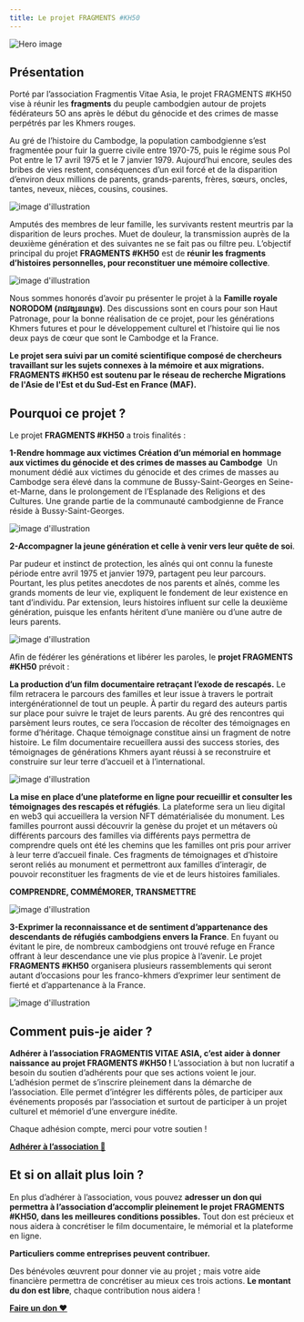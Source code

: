 ```yaml
---
title: Le projet FRAGMENTS #KH50
---
```


![Hero image](/images/banniere.jpg)

## Présentation

Porté par l’association Fragmentis Vitae Asia, le projet FRAGMENTS #KH50 vise à réunir les **fragments**  du peuple cambodgien autour de projets fédérateurs 5O ans après le début du génocide et des crimes de masse perpétrés par les Khmers rouges. 


Au gré de l’histoire du Cambodge, la population cambodgienne s’est fragmentée pour fuir la guerre civile entre 1970-75, puis le régime sous Pol Pot entre le 17 avril 1975 et le 7 janvier 1979. 
Aujourd’hui encore, seules des bribes de vies restent, conséquences d’un exil forcé et de la disparition d’environ deux millions de parents, grands-parents, frères, sœurs, oncles, tantes, neveux, nièces, cousins, cousines.

![image d'illustration](/images/presentation/1.jpg)

Amputés des membres de leur famille, les survivants restent meurtris par la disparition de leurs proches. Muet de douleur, la transmission auprès de la deuxième génération et des suivantes ne se fait pas ou filtre peu. 
L’objectif principal du projet **FRAGMENTS #KH50** est de **réunir les fragments d’histoires personnelles, pour reconstituer une mémoire collective**.

![image d'illustration](/images/presentation/2.jpg)

Nous sommes honorés d’avoir pu présenter le projet à la **Famille royale NORODOM (រាជវង្សនរោត្តម)**. 
Des discussions sont en cours pour son Haut Patronage, pour la bonne réalisation de ce projet, pour les générations Khmers futures et pour le développement culturel et l’histoire qui lie nos deux pays de cœur que sont le Cambodge et la France. 

**Le projet sera suivi par un comité scientifique composé de chercheurs travaillant sur les sujets connexes à la mémoire et aux migrations. FRAGMENTS #KH50 est soutenu par le réseau de recherche Migrations de l'Asie de l'Est et du Sud-Est en France (MAF).**

## Pourquoi ce projet ?

Le projet **FRAGMENTS #KH50** a trois finalités :

**1-Rendre hommage aux victimes**
**Création d’un mémorial en hommage aux victimes du génocide et des crimes de masses au Cambodge**  
Un monument dédié aux victimes du génocide et des crimes de masses au Cambodge sera élevé dans la commune de Bussy-Saint-Georges en Seine-et-Marne, dans le prolongement de l’Esplanade des Religions et des Cultures. Une grande partie de la communauté cambodgienne de France réside à Bussy-Saint-Georges. 

![image d'illustration](/images/presentation/3.jpg)

**2-Accompagner la jeune génération et celle à venir vers leur quête de soi**.

Par pudeur et instinct de protection, les aînés qui ont connu la funeste période entre avril 1975 et janvier 1979, partagent peu leur parcours. 
Pourtant, les plus petites anecdotes de nos parents et aînés, comme les grands moments de leur vie, expliquent le fondement de leur existence en tant d’individu. Par extension, leurs histoires influent sur celle la deuxième génération, puisque les enfants héritent d’une manière ou d’une autre de leurs parents. 

![image d'illustration](/images/presentation/4.jpg)
 
Afin de fédérer les générations et libérer les paroles, le **projet FRAGMENTS #KH50** prévoit :

**La production d’un film documentaire retraçant l’exode de rescapés.**
Le film retracera le parcours des familles et leur issue à travers le portrait intergénérationnel de tout un peuple. À partir du regard des auteurs partis sur place pour suivre le trajet de leurs parents. Au gré des rencontres qui parsèment leurs routes, ce sera l’occasion de récolter des témoignages en forme d’héritage. Chaque témoignage constitue ainsi un fragment de notre histoire. Le film documentaire recueillera aussi des success stories, des témoignages de générations Khmers ayant réussi à se reconstruire et construire sur leur terre d’accueil et à l’international.

![image d'illustration](/images/presentation/5.jpg)

**La mise en place d’une plateforme en ligne pour recueillir et consulter les témoignages des rescapés et réfugiés**.
La plateforme sera un lieu digital en web3 qui accueillera la version NFT dématérialisée du monument. Les familles pourront aussi découvrir la genèse du projet et un métavers où différents parcours des familles via différents pays permettra de comprendre quels ont été les chemins que les familles ont pris pour arriver à leur terre d’accueil finale. Ces fragments de témoignages et d’histoire seront reliés au monument et permettront aux familles d’interagir, de pouvoir reconstituer les fragments de vie et de leurs histoires familiales.

**COMPRENDRE, COMMÉMORER, TRANSMETTRE**

![image d'illustration](/images/presentation/6.jpg)

**3-Exprimer la reconnaissance et de sentiment d’appartenance des descendants de réfugiés cambodgiens envers la France**.
En fuyant ou évitant le pire, de nombreux cambodgiens ont trouvé refuge en France offrant à leur descendance une vie plus propice à l’avenir. 
Le projet **FRAGMENTS #KH50** organisera plusieurs rassemblements qui seront autant d’occasions pour les franco-khmers d’exprimer leur sentiment de fierté et d’appartenance à la France. 

![image d'illustration](/images/presentation/7.jpg)

## Comment puis-je aider ?

**Adhérer à l’association FRAGMENTIS VITAE ASIA, c’est aider à donner naissance au projet FRAGMENTS #KH50 !**
L’association à but non lucratif a besoin du soutien d’adhérents pour que ses actions voient le jour. L’adhésion permet de s’inscrire pleinement dans la démarche de l’association. Elle permet d’intégrer les différents pôles, de participer aux événements proposés par l’association et surtout de participer à un projet culturel et mémoriel d’une envergure inédite.

Chaque adhésion compte, merci pour votre soutien !

[**Adhérer à l’association 🤝**](https://www.helloasso.com/associations/fragmentis-vitae/adhesions/adhesion)

## Et si on allait plus loin ?

En plus d’adhérer à l’association, vous pouvez **adresser un don qui permettra à l’association d’accomplir pleinement le projet FRAGMENTS #KH50, dans les meilleures conditions possibles.** Tout don est précieux et nous aidera à concrétiser le film documentaire, le mémorial et la plateforme en ligne.

**Particuliers comme entreprises peuvent contribuer.**

Des bénévoles œuvrent pour donner vie au projet ; mais votre aide financière permettra de concrétiser au mieux ces trois actions. **Le montant du don est libre**, chaque contribution nous aidera !


[**Faire un don ❤️**](https://www.helloasso.com/associations/fragmentis-vitae/formulaires/1)
